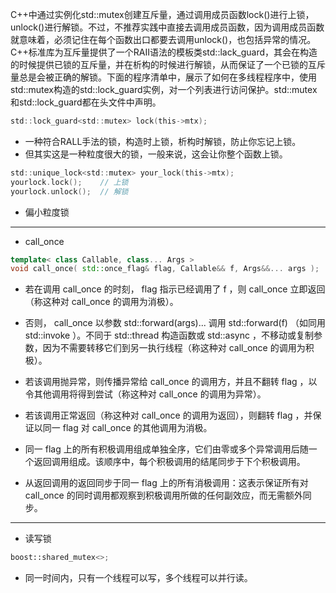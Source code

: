 C++中通过实例化std::mutex创建互斥量，通过调用成员函数lock()进行上锁，unlock()进行解锁。不过，不推荐实践中直接去调用成员函数，因为调用成员函数就意味着，必须记住在每个函数出口都要去调用unlock()，也包括异常的情况。C++标准库为互斥量提供了一个RAII语法的模板类std::lack_guard，其会在构造的时候提供已锁的互斥量，并在析构的时候进行解锁，从而保证了一个已锁的互斥量总是会被正确的解锁。下面的程序清单中，展示了如何在多线程程序中，使用std::mutex构造的std::lock_guard实例，对一个列表进行访问保护。std::mutex和std::lock_guard都在<mutex>头文件中声明。
```c
std::lock_guard<std::mutex> lock(this->mtx);
```
- 一种符合RALL手法的锁，构造时上锁，析构时解锁，防止你忘记上锁。
- 但其实这是一种粒度很大的锁，一般来说，这会让你整个函数上锁。
```c
std::unique_lock<std::mutex> your_lock(this->mtx);
yourlock.lock();	// 上锁
yourlock.unlock();	// 解锁
```
- 偏小粒度锁
---
- call_once
```c++
template< class Callable, class... Args >
void call_once( std::once_flag& flag, Callable&& f, Args&&... args );
```
- 若在调用 call_once 的时刻， flag 指示已经调用了 f ，则 call_once 立即返回（称这种对 call_once 的调用为消极）。
- 否则， call_once 以参数 std::forward<Args>(args)... 调用 std::forward<Callable>(f) （如同用 std::invoke ）。不同于 std::thread 构造函数或 std::async ，不移动或复制参数，因为不需要转移它们到另一执行线程（称这种对 call_once 的调用为积极）。
- 若该调用抛异常，则传播异常给 call_once 的调用方，并且不翻转 flag ，以令其他调用将得到尝试（称这种对 call_once 的调用为异常）。
- 若该调用正常返回（称这种对 call_once 的调用为返回），则翻转 flag ，并保证以同一 flag 对 call_once 的其他调用为消极。
- 同一 flag 上的所有积极调用组成单独全序，它们由零或多个异常调用后随一个返回调用组成。该顺序中，每个积极调用的结尾同步于下个积极调用。

- 从返回调用的返回同步于同一 flag 上的所有消极调用：这表示保证所有对 call_once 的同时调用都观察到积极调用所做的任何副效应，而无需额外同步。
---
- 读写锁
```c++
boost::shared_mutex<>;
```
- 同一时间内，只有一个线程可以写，多个线程可以并行读。


